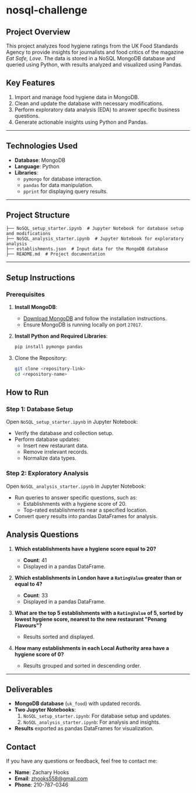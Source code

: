 # nosql-challenge

## **Project Overview**
This project analyzes food hygiene ratings from the UK Food Standards Agency to provide insights for journalists and food critics of the magazine *Eat Safe, Love*. The data is stored in a NoSQL MongoDB database and queried using Python, with results analyzed and visualized using Pandas.

## **Key Features**
1. Import and manage food hygiene data in MongoDB.
2. Clean and update the database with necessary modifications.
3. Perform exploratory data analysis (EDA) to answer specific business questions.
4. Generate actionable insights using Python and Pandas.

---

## **Technologies Used**
- **Database**: MongoDB
- **Language**: Python
- **Libraries**:
  - `pymongo` for database interaction.
  - `pandas` for data manipulation.
  - `pprint` for displaying query results.

---

## **Project Structure**
```plaintext
├── NoSQL_setup_starter.ipynb  # Jupyter Notebook for database setup and modifications
├── NoSQL_analysis_starter.ipynb  # Jupyter Notebook for exploratory analysis
├── establishments.json  # Input data for the MongoDB database
├── README.md  # Project documentation
```

---

## **Setup Instructions**

### **Prerequisites**
1. **Install MongoDB**:
   - [Download MongoDB](https://www.mongodb.com/try/download/community) and follow the installation instructions.
   - Ensure MongoDB is running locally on port `27017`.

2. **Install Python and Required Libraries**:
   ```bash
   pip install pymongo pandas
   ```
3. Clone the Repository:
   ```bash
   git clone <repository-link>
   cd <repository-name>
   ```
## **How to Run**

### **Step 1: Database Setup**

Open `NoSQL_setup_starter.ipynb` in Jupyter Notebook:

- Verify the database and collection setup.
- Perform database updates:
  - Insert new restaurant data.
  - Remove irrelevant records.
  - Normalize data types.

### **Step 2: Exploratory Analysis**

Open `NoSQL_analysis_starter.ipynb` in Jupyter Notebook:

- Run queries to answer specific questions, such as:
  - Establishments with a hygiene score of 20.
  - Top-rated establishments near a specified location.
- Convert query results into pandas DataFrames for analysis.


## **Analysis Questions**

1. **Which establishments have a hygiene score equal to 20?**
   - **Count**: 41
   - Displayed in a pandas DataFrame.

2. **Which establishments in London have a `RatingValue` greater than or equal to 4?**
   - **Count**: 33
   - Displayed in a pandas DataFrame.

3. **What are the top 5 establishments with a `RatingValue` of 5, sorted by lowest hygiene score, nearest to the new restaurant "Penang Flavours"?**
   - Results sorted and displayed.

4. **How many establishments in each Local Authority area have a hygiene score of 0?**
   - Results grouped and sorted in descending order.

---

## **Deliverables**

- **MongoDB database** (`uk_food`) with updated records.
- **Two Jupyter Notebooks**:
  1. `NoSQL_setup_starter.ipynb`: For database setup and updates.
  2. `NoSQL_analysis_starter.ipynb`: For analysis and insights.
- **Results** exported as pandas DataFrames for visualization.

## **Contact**

If you have any questions or feedback, feel free to contact me:

- **Name**: Zachary Hooks  
- **Email**: [zhooks558@gmail.com](mailto:zhooks558@gmail.com)  
- **Phone**: 210-787-0346  






